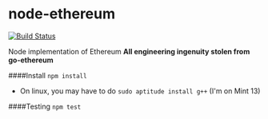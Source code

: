 node-ethereum
===========
[![Build Status](https://travis-ci.org/josephyzhou/node-ethereum.png?branch=master)](https://travis-ci.org/josephyzhou/node-ethereum)

Node implementation of Ethereum
**All engineering ingenuity stolen from go-ethereum**

####Install
`npm install`
* On linux, you may have to do `sudo aptitude install g++` (I'm on Mint 13)

####Testing
`npm test`

